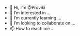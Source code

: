 - 👋 Hi, I’m @Proviki
- 👀 I’m interested in ...
- 🌱 I’m currently learning ...
- 💞️ I’m looking to collaborate on ...
- 📫 How to reach me ...

<!---
Proviki/Proviki is a ✨ special ✨ repository because its `README.md` (this file) appears on your GitHub profile.
You can click the Preview link to take a look at your changes.
--->
